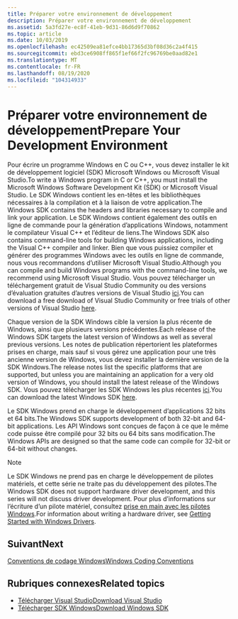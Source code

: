 ```yaml
---
title: Préparer votre environnement de développement
description: Préparer votre environnement de développement
ms.assetid: 5a3fd27e-ec8f-41eb-9d31-86d6d9f70862
ms.topic: article
ms.date: 10/03/2019
ms.openlocfilehash: ec42509ea81efce4bb17365d3bf08d36c2a4f415
ms.sourcegitcommit: ebd3ce6908ff865f1ef66f2fc96769be0aad82e1
ms.translationtype: MT
ms.contentlocale: fr-FR
ms.lasthandoff: 08/19/2020
ms.locfileid: "104314933"
---
```

# <a name="prepare-your-development-environment"></a><span data-ttu-id="66e13-103">Préparer votre environnement de développement</span><span class="sxs-lookup"><span data-stu-id="66e13-103">Prepare Your Development Environment</span></span>

<span data-ttu-id="66e13-104">Pour écrire un programme Windows en C ou C++, vous devez installer le kit de développement logiciel (SDK) Microsoft Windows ou Microsoft Visual Studio.</span><span class="sxs-lookup"><span data-stu-id="66e13-104">To write a Windows program in C or C++, you must install the Microsoft Windows Software Development Kit (SDK) or Microsoft Visual Studio.</span></span> <span data-ttu-id="66e13-105">Le SDK Windows contient les en-têtes et les bibliothèques nécessaires à la compilation et à la liaison de votre application.</span><span class="sxs-lookup"><span data-stu-id="66e13-105">The Windows SDK contains the headers and libraries necessary to compile and link your application.</span></span> <span data-ttu-id="66e13-106">Le SDK Windows contient également des outils en ligne de commande pour la génération d’applications Windows, notamment le compilateur Visual C++ et l’éditeur de liens.</span><span class="sxs-lookup"><span data-stu-id="66e13-106">The Windows SDK also contains command-line tools for building Windows applications, including the Visual C++ compiler and linker.</span></span> <span data-ttu-id="66e13-107">Bien que vous puissiez compiler et générer des programmes Windows avec les outils en ligne de commande, nous vous recommandons d’utiliser Microsoft Visual Studio.</span><span class="sxs-lookup"><span data-stu-id="66e13-107">Although you can compile and build Windows programs with the command-line tools, we recommend using Microsoft Visual Studio.</span></span> <span data-ttu-id="66e13-108">Vous pouvez télécharger un téléchargement gratuit de Visual Studio Community ou des versions d’évaluation gratuites d’autres versions de Visual Studio [ici](https://visualstudio.microsoft.com/downloads/).</span><span class="sxs-lookup"><span data-stu-id="66e13-108">You can download a free download of Visual Studio Community or free trials of other versions of Visual Studio [here](https://visualstudio.microsoft.com/downloads/).</span></span>

<span data-ttu-id="66e13-109">Chaque version de la SDK Windows cible la version la plus récente de Windows, ainsi que plusieurs versions précédentes.</span><span class="sxs-lookup"><span data-stu-id="66e13-109">Each release of the Windows SDK targets the latest version of Windows as well as several previous versions.</span></span> <span data-ttu-id="66e13-110">Les notes de publication répertorient les plateformes prises en charge, mais sauf si vous gérez une application pour une très ancienne version de Windows, vous devez installer la dernière version de la SDK Windows.</span><span class="sxs-lookup"><span data-stu-id="66e13-110">The release notes list the specific platforms that are supported, but unless you are maintaining an application for a very old version of Windows, you should install the latest release of the Windows SDK.</span></span> <span data-ttu-id="66e13-111">Vous pouvez télécharger les SDK Windows les plus récentes [ici](https://developer.microsoft.com/windows/downloads/windows-10-sdk).</span><span class="sxs-lookup"><span data-stu-id="66e13-111">You can download the latest Windows SDK [here](https://developer.microsoft.com/windows/downloads/windows-10-sdk).</span></span>

<span data-ttu-id="66e13-112">Le SDK Windows prend en charge le développement d’applications 32 bits et 64 bits.</span><span class="sxs-lookup"><span data-stu-id="66e13-112">The Windows SDK supports development of both 32-bit and 64-bit applications.</span></span> <span data-ttu-id="66e13-113">Les API Windows sont conçues de façon à ce que le même code puisse être compilé pour 32 bits ou 64 bits sans modification.</span><span class="sxs-lookup"><span data-stu-id="66e13-113">The Windows APIs are designed so that the same code can compile for 32-bit or 64-bit without changes.</span></span>

> [!Note]  
> <span data-ttu-id="66e13-114">Le SDK Windows ne prend pas en charge le développement de pilotes matériels, et cette série ne traite pas du développement des pilotes.</span><span class="sxs-lookup"><span data-stu-id="66e13-114">The Windows SDK does not support hardware driver development, and this series will not discuss driver development.</span></span> <span data-ttu-id="66e13-115">Pour plus d’informations sur l’écriture d’un pilote matériel, consultez [prise en main avec les pilotes Windows](/windows-hardware/drivers/gettingstarted/).</span><span class="sxs-lookup"><span data-stu-id="66e13-115">For information about writing a hardware driver, see [Getting Started with Windows Drivers](/windows-hardware/drivers/gettingstarted/).</span></span>

## <a name="next"></a><span data-ttu-id="66e13-116">Suivant</span><span class="sxs-lookup"><span data-stu-id="66e13-116">Next</span></span>

[<span data-ttu-id="66e13-117">Conventions de codage Windows</span><span class="sxs-lookup"><span data-stu-id="66e13-117">Windows Coding Conventions</span></span>](windows-coding-conventions.md)

## <a name="related-topics"></a><span data-ttu-id="66e13-118">Rubriques connexes</span><span class="sxs-lookup"><span data-stu-id="66e13-118">Related topics</span></span>

* [<span data-ttu-id="66e13-119">Télécharger Visual Studio</span><span class="sxs-lookup"><span data-stu-id="66e13-119">Download Visual Studio</span></span>](https://visualstudio.microsoft.com/downloads/)
* [<span data-ttu-id="66e13-120">Télécharger SDK Windows</span><span class="sxs-lookup"><span data-stu-id="66e13-120">Download Windows SDK</span></span>](https://developer.microsoft.com/windows/downloads/windows-10-sdk)